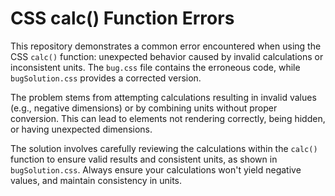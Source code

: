 # CSS calc() Function Errors

This repository demonstrates a common error encountered when using the CSS `calc()` function: unexpected behavior caused by invalid calculations or inconsistent units.  The `bug.css` file contains the erroneous code, while `bugSolution.css` provides a corrected version.

The problem stems from attempting calculations resulting in invalid values (e.g., negative dimensions) or by combining units without proper conversion. This can lead to elements not rendering correctly, being hidden, or having unexpected dimensions.

The solution involves carefully reviewing the calculations within the `calc()` function to ensure valid results and consistent units, as shown in `bugSolution.css`.  Always ensure your calculations won't yield negative values, and maintain consistency in units.
